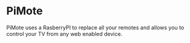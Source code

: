 # PiMote

PiMote uses a RasberryPI to replace all your remotes and allows you to control your TV from any web enabled device.

